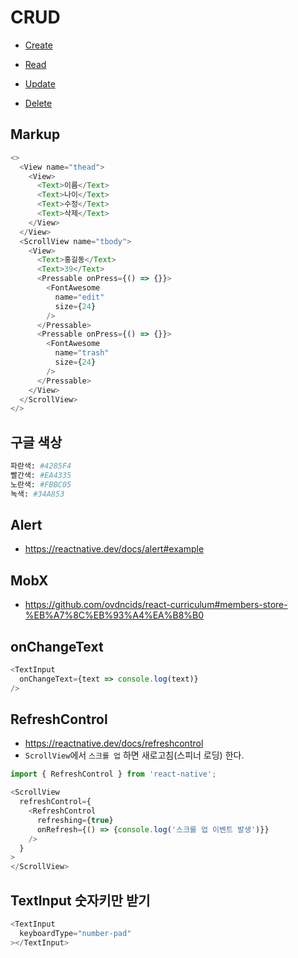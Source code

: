 # CRUD

* [Create](https://ovdncids.github.io/react-native-curriculum/crud/create.png)

* [Read](https://ovdncids.github.io/react-native-curriculum/crud/read.png)

* [Update](https://ovdncids.github.io/react-native-curriculum/crud/update.png)

* [Delete](https://ovdncids.github.io/react-native-curriculum/crud/delete.png)

## Markup
```js
<>
  <View name="thead">
    <View>
      <Text>이름</Text>
      <Text>나이</Text>
      <Text>수정</Text>
      <Text>삭제</Text>
    </View>
  </View>
  <ScrollView name="tbody">
    <View>
      <Text>홍길동</Text>
      <Text>39</Text>
      <Pressable onPress={() => {}}>
        <FontAwesome
          name="edit"
          size={24}
        />
      </Pressable>
      <Pressable onPress={() => {}}>
        <FontAwesome
          name="trash"
          size={24}
        />
      </Pressable>
    </View>
  </ScrollView>
</>
```

## 구글 색상
```sh
파란색: #4285F4
빨간색: #EA4335
노란색: #FBBC05
녹색: #34A853
```

## Alert
* https://reactnative.dev/docs/alert#example

## MobX
* https://github.com/ovdncids/react-curriculum#members-store-%EB%A7%8C%EB%93%A4%EA%B8%B0

## onChangeText
```js
<TextInput
  onChangeText={text => console.log(text)}
/>
```

## RefreshControl
* https://reactnative.dev/docs/refreshcontrol
* `ScrollView`에서 `스크롤 업` 하면 새로고침(스피너 로딩) 한다.
```js
import { RefreshControl } from 'react-native';
```
```js
<ScrollView
  refreshControl={
    <RefreshControl
      refreshing={true}
      onRefresh={() => {console.log('스크롤 업 이벤트 발생')}}
    />
  }
>
</ScrollView>
```

## TextInput 숫자키만 받기
```js
<TextInput
  keyboardType="number-pad"
></TextInput>
```
